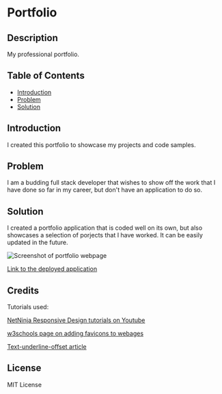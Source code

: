 # Portfolio

## Description

My professional portfolio.

## Table of Contents

- [Introduction](#introduction)
- [Problem](#problem)
- [Solution](#solution)

## Introduction
I created this portfolio to showcase my projects and code samples.

## Problem

I am a budding full stack developer that wishes to show off the work that I have done so far in my career, but don't have an application to do so.

## Solution

 I created a portfolio application that is coded well on its own, but also showcases a selection of porjects that I have worked. It can be easily updated in the future.

![Screenshot of portfolio webpage](assets/images/screenshot.jpg)

[Link to the deployed application]()

## Credits


Tutorials used:

[NetNinja Responsive Design tutorials on Youtube](https://www.youtube.com/watch?v=3tLb3i7GB38&list=PL4cUxeGkcC9g9Vh9MAA-XKnfJsWZnPZFw&ab_channel=NetNinja)

[w3schools page on adding favicons to webages](https://www.w3schools.com/html/html_favicon.asp)

[Text-underline-offset article](https://css-tricks.com/almanac/properties/t/text-underline-offset/#:~:text=The%20text%2Dunderline%2Doffset%20property,underlines%20from%20their%20initial%20position.&text=Once%20you%20apply%20an%20underline,text%2Dunderline%2Doffset%20property.)

## License

MIT License
